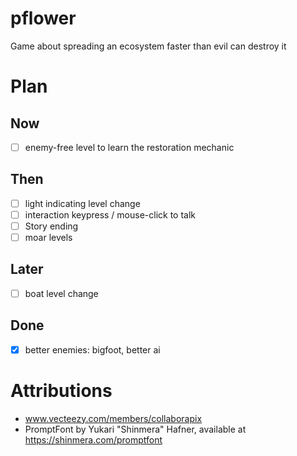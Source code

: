 # pflower
Game about spreading an ecosystem faster than evil can destroy it

# Plan

## Now

- [ ] enemy-free level to learn the restoration mechanic

## Then

- [ ] light indicating level change
- [ ] interaction keypress / mouse-click to talk
- [ ] Story ending
- [ ] moar levels

## Later

- [ ] boat level change

## Done

- [x] better enemies: bigfoot, better ai

# Attributions

- www.vecteezy.com/members/collaborapix
- PromptFont by Yukari "Shinmera" Hafner, available at https://shinmera.com/promptfont
